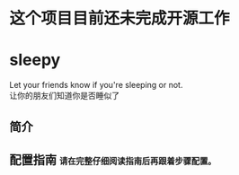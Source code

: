# **这个项目目前还未完成开源工作**
# sleepy
Let your friends know if you're sleeping or not.  
让你的朋友们知道你是否睡似了

## 简介


<h2>配置指南 <a style="font-size: 70%;"><strong>请在完整仔细阅读指南后再跟着步骤配置。</strong></a></h2>